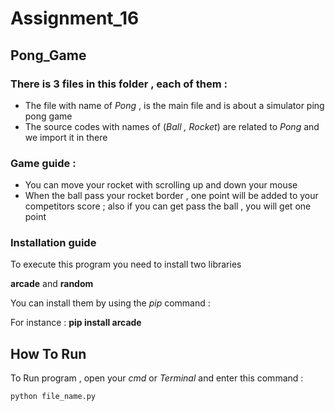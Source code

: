 # Assignment_16

## Pong_Game

### There is 3 files in this folder , each of them :

- The file with name of *Pong* , is the main file and is about a simulator ping pong game
- The source codes with names of (*Ball , Rocket*) are related to *Pong* and we import it in there 

### Game guide :
- You can move your rocket with scrolling up and down your mouse
- When the ball pass your rocket border , one point will be added to your competitors score ;
  also if you can get pass the ball , you will get one point


### Installation guide
To execute this program you need to install two libraries

**arcade** and **random**

You can install them by using the *pip* command :

For instance :
**pip install arcade**


## How To Run

To Run program , open your *cmd* or *Terminal* and enter this command :

```
python file_name.py
```
